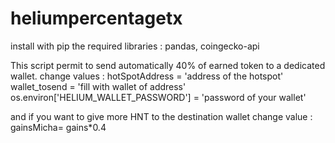 # heliumpercentagetx

install with pip the required libraries : pandas, coingecko-api 

This script permit to send automatically 40% of earned token to a dedicated wallet.
change values : 
hotSpotAddress = 'address of the hotspot'
wallet_tosend = 'fill with wallet of address'
os.environ['HELIUM_WALLET_PASSWORD'] = 'password of your wallet'

and if you want to give more HNT to the destination wallet change value : 
gainsMicha= gains*0.4
